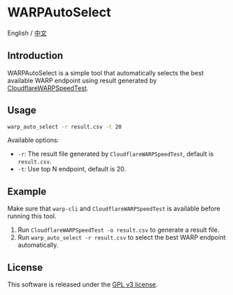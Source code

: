 # WARPAutoSelect

English / [中文](README_CN.md)

## Introduction

WARPAutoSelect is a simple tool that automatically selects the best available WARP endpoint using result generated by [CloudflareWARPSpeedTest](https://github.com/peanut996/CloudflareWarpSpeedTest).

## Usage

```bash
warp_auto_select -r result.csv -t 20
```

Available options:

- `-r`: The result file generated by `CloudflareWARPSpeedTest`, default is `result.csv`.
- `-t`: Use top N endpoint, default is 20.

## Example

Make sure that `warp-cli` and `CloudflareWARPSpeedTest` is available before running this tool.

1. Run `CloudflareWARPSpeedTest -o result.csv` to generate a result file.
2. Run `warp_auto_select -r result.csv` to select the best WARP endpoint automatically.

## License

This software is released under the [GPL v3 license](LICENSE).
